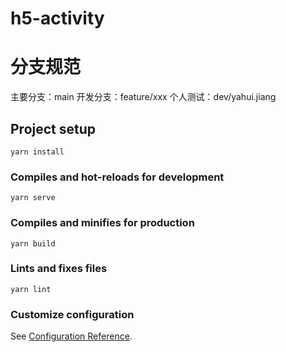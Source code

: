 # h5-activity

# 分支规范

主要分支：main
开发分支：feature/xxx
个人测试：dev/yahui.jiang

## Project setup

```
yarn install
```

### Compiles and hot-reloads for development

```
yarn serve
```

### Compiles and minifies for production

```
yarn build
```

### Lints and fixes files

```
yarn lint
```

### Customize configuration

See [Configuration Reference](https://cli.vuejs.org/config/).
